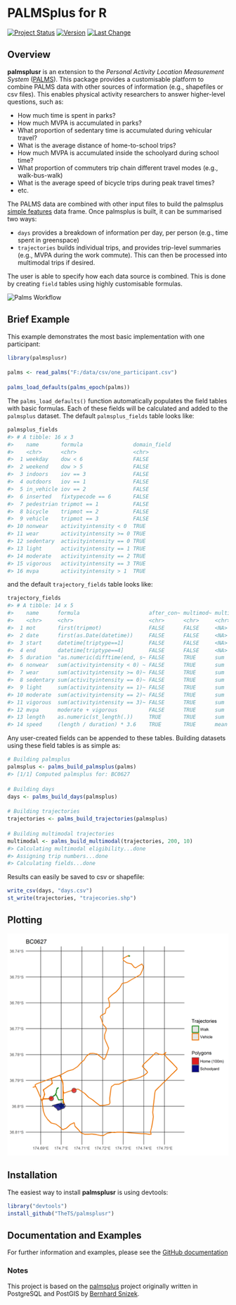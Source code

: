 
<!-- README.md is generated from README.Rmd. Please edit that file -->
PALMSplus for R
===============

<!--[![AppVeyor Build Status](https://ci.appveyor.com/api/projects/status/github/TheTS/palmsplusr?branch=master&svg=true)](https://ci.appveyor.com/project/TheTS/palmsplusr)-->
<!--[![Travis-CI Build Status](https://travis-ci.org/TheTS/palmsplusr.svg?branch=master)](https://travis-ci.org/TheTS/palmsplusr) -->
<!--[![codecov](https://codecov.io/gh/TheTS/actigraph.sleepr/branch/master/graph/badge.svg)](https://codecov.io/gh/TheTS/actigraph.sleepr)-->
[![Project Status](http://www.repostatus.org/badges/latest/active.svg)](http://www.repostatus.org/#active) [![Version](https://img.shields.io/badge/Package%20version-0.1.0-orange.svg)](commits/master) [![Last Change](https://img.shields.io/badge/Last%20change-2018--01--09-yellowgreen.svg)](/commits/master)

Overview
--------

**palmsplusr** is an extension to the *Personal Activity Location Measurement System* ([PALMS](https://ucsd-palms-project.wikispaces.com/)). This package provides a customisable platform to combine PALMS data with other sources of information (e.g., shapefiles or csv files). This enables physical activity researchers to answer higher-level questions, such as:

-   How much time is spent in parks?
-   How much MVPA is accumulated in parks?
-   What proportion of sedentary time is accumulated during vehicular travel?
-   What is the average distance of home-to-school trips?
-   How much MVPA is accumulated inside the schoolyard during school time?
-   What proportion of commuters trip chain different travel modes (e.g., walk-bus-walk)
-   What is the average speed of bicycle trips during peak travel times?
-   etc.

The PALMS data are combined with other input files to build the palmsplus [simple features](https://github.com/r-spatial/sf) data frame. Once palmsplus is built, it can be summarised two ways:

-   `days` provides a breakdown of information per day, per person (e.g., time spent in greenspace)
-   `trajectories` builds individual trips, and provides trip-level summaries (e.g., MVPA during the work commute). This can then be processed into multimodal trips if desired.

The user is able to specify how each data source is combined. This is done by creating `field` tables using highly customisable formulas.

![Palms Workflow](http://i.imgur.com/aSzlC3E.png)

Brief Example
-------------

This example demonstrates the most basic implementation with one participant:

``` r
library(palmsplusr)

palms <- read_palms("F:/data/csv/one_participant.csv")

palms_load_defaults(palms_epoch(palms))
```

The `palms_load_defaults()` function automatically populates the field tables with basic formulas. Each of these fields will be calculated and added to the `palmsplus` dataset. The default `palmsplus_fields` table looks like:

``` r
palmsplus_fields
#> # A tibble: 16 x 3
#>    name       formula                domain_field
#>    <chr>      <chr>                  <chr>       
#>  1 weekday    dow < 6                FALSE       
#>  2 weekend    dow > 5                FALSE       
#>  3 indoors    iov == 3               FALSE       
#>  4 outdoors   iov == 1               FALSE       
#>  5 in_vehicle iov == 2               FALSE       
#>  6 inserted   fixtypecode == 6       FALSE       
#>  7 pedestrian tripmot == 1           FALSE       
#>  8 bicycle    tripmot == 2           FALSE       
#>  9 vehicle    tripmot == 3           FALSE       
#> 10 nonwear    activityintensity < 0  TRUE        
#> 11 wear       activityintensity >= 0 TRUE        
#> 12 sedentary  activityintensity == 0 TRUE        
#> 13 light      activityintensity == 1 TRUE        
#> 14 moderate   activityintensity == 2 TRUE        
#> 15 vigorous   activityintensity == 3 TRUE        
#> 16 mvpa       activityintensity > 1  TRUE
```

and the default `trajectory_fields` table looks like:

``` r
trajectory_fields
#> # A tibble: 14 x 5
#>    name      formula                      after_con~ multimod~ multimodal~
#>    <chr>     <chr>                        <chr>      <chr>     <chr>      
#>  1 mot       first(tripmot)               FALSE      FALSE     <NA>       
#>  2 date      first(as.Date(datetime))     FALSE      FALSE     <NA>       
#>  3 start     datetime[triptype==1]        FALSE      FALSE     <NA>       
#>  4 end       datetime[triptype==4]        FALSE      FALSE     <NA>       
#>  5 duration  "as.numeric(difftime(end, s~ FALSE      TRUE      sum        
#>  6 nonwear   sum(activityintensity < 0) ~ FALSE      TRUE      sum        
#>  7 wear      sum(activityintensity >= 0)~ FALSE      TRUE      sum        
#>  8 sedentary sum(activityintensity == 0)~ FALSE      TRUE      sum        
#>  9 light     sum(activityintensity == 1)~ FALSE      TRUE      sum        
#> 10 moderate  sum(activityintensity == 2)~ FALSE      TRUE      sum        
#> 11 vigorous  sum(activityintensity == 3)~ FALSE      TRUE      sum        
#> 12 mvpa      moderate + vigorous          FALSE      TRUE      sum        
#> 13 length    as.numeric(st_length(.))     TRUE       TRUE      sum        
#> 14 speed     (length / duration) * 3.6    TRUE       TRUE      mean
```

Any user-created fields can be appended to these tables. Building datasets using these field tables is as simple as:

``` r
# Building palmsplus
palmsplus <- palms_build_palmsplus(palms)
#> [1/1] Computed palmsplus for: BC0627

# Building days
days <- palms_build_days(palmsplus)

# Building trajectories
trajectories <- palms_build_trajectories(palmsplus)

# Building multimodal trajectories
multimodal <- palms_build_multimodal(trajectories, 200, 10)
#> Calculating multimodal eligibility...done
#> Assigning trip numbers...done
#> Calculating fields...done
```

Results can easily be saved to csv or shapefile:

``` r
write_csv(days, "days.csv")
st_write(trajectories, "trajecories.shp")
```

Plotting
--------

![](inst/extdata/figure.png)

Installation
------------

The easiest way to install **palmsplusr** is using devtools:

``` r
library("devtools")
install_github("TheTS/palmsplusr")
```

Documentation and Examples
--------------------------

For further information and examples, please see the [GitHub documentation](http://thets.github.io/palmsplusr/)

### Notes

This project is based on the [palmsplus](https://github.com/bsnizek/palmsplus) project originally written in PostgreSQL and PostGIS by [Bernhard Snizek](http://www.snizek.com).
